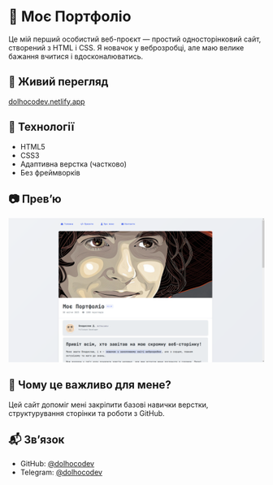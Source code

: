 # 💼 Моє Портфоліо

Це мій перший особистий веб-проєкт — простий односторінковий сайт, створений з HTML і CSS. Я новачок у веброзробці, але маю велике бажання вчитися і вдосконалюватись.

## 🔗 Живий перегляд
[dolhocodev.netlify.app](https://dolhocodev.netlify.app)

## 📄 Технології
- HTML5
- CSS3
- Адаптивна верстка (частково)
- Без фреймворків

## 📷 Прев’ю
![screenshot](src/img/preview.png)

## 🧠 Чому це важливо для мене?
Цей сайт допоміг мені закріпити базові навички верстки, структурування сторінки та роботи з GitHub.

## 📬 Зв’язок
- GitHub: [@dolhocodev](https://github.com/dolhocodev)
- Telegram: [@dolhocodev](https://t.me/wamisc)

